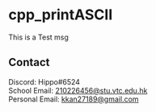 # cpp_printASCII
This is a Test msg

## Contact
Discord: Hippo#6524  
School Email: 210226456@stu.vtc.edu.hk  
Personal Email: kkan27189@gmail.com
